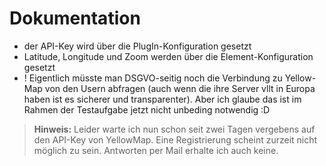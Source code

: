 # Dokumentation 

- der API-Key wird über die PlugIn-Konfiguration gesetzt
- Latitude, Longitude und Zoom werden über die Element-Konfiguration gesetzt
- ! Eigentlich müsste man DSGVO-seitig noch die Verbindung zu Yellow-Map von den Usern abfragen (auch wenn die ihre Server vllt in Europa haben ist es sicherer und transparenter). Aber ich glaube das ist im Rahmen der Testaufgabe jetzt nicht unbeding notwendig :D 

> **Hinweis:**
> Leider warte ich nun schon seit zwei Tagen vergebens auf den API-Key von YellowMap. Eine Registrierung scheint zurzeit nicht möglich zu sein. 
> Antworten per Mail erhalte ich auch keine.

